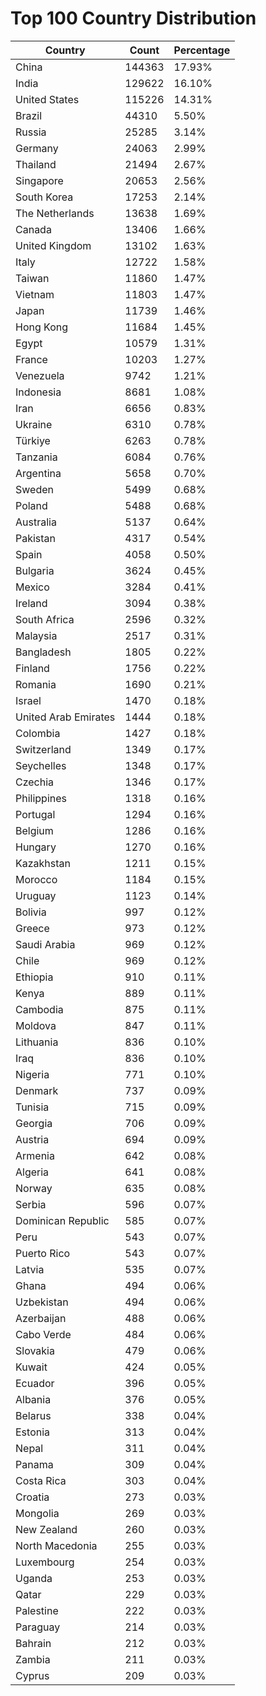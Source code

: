 # Top 100 Country Distribution
| Country | Count | Percentage |
|----|----|----|
| China | 144363 | 17.93% |
| India | 129622 | 16.10% |
| United States | 115226 | 14.31% |
| Brazil | 44310 | 5.50% |
| Russia | 25285 | 3.14% |
| Germany | 24063 | 2.99% |
| Thailand | 21494 | 2.67% |
| Singapore | 20653 | 2.56% |
| South Korea | 17253 | 2.14% |
| The Netherlands | 13638 | 1.69% |
| Canada | 13406 | 1.66% |
| United Kingdom | 13102 | 1.63% |
| Italy | 12722 | 1.58% |
| Taiwan | 11860 | 1.47% |
| Vietnam | 11803 | 1.47% |
| Japan | 11739 | 1.46% |
| Hong Kong | 11684 | 1.45% |
| Egypt | 10579 | 1.31% |
| France | 10203 | 1.27% |
| Venezuela | 9742 | 1.21% |
| Indonesia | 8681 | 1.08% |
| Iran | 6656 | 0.83% |
| Ukraine | 6310 | 0.78% |
| Türkiye | 6263 | 0.78% |
| Tanzania | 6084 | 0.76% |
| Argentina | 5658 | 0.70% |
| Sweden | 5499 | 0.68% |
| Poland | 5488 | 0.68% |
| Australia | 5137 | 0.64% |
| Pakistan | 4317 | 0.54% |
| Spain | 4058 | 0.50% |
| Bulgaria | 3624 | 0.45% |
| Mexico | 3284 | 0.41% |
| Ireland | 3094 | 0.38% |
| South Africa | 2596 | 0.32% |
| Malaysia | 2517 | 0.31% |
| Bangladesh | 1805 | 0.22% |
| Finland | 1756 | 0.22% |
| Romania | 1690 | 0.21% |
| Israel | 1470 | 0.18% |
| United Arab Emirates | 1444 | 0.18% |
| Colombia | 1427 | 0.18% |
| Switzerland | 1349 | 0.17% |
| Seychelles | 1348 | 0.17% |
| Czechia | 1346 | 0.17% |
| Philippines | 1318 | 0.16% |
| Portugal | 1294 | 0.16% |
| Belgium | 1286 | 0.16% |
| Hungary | 1270 | 0.16% |
| Kazakhstan | 1211 | 0.15% |
| Morocco | 1184 | 0.15% |
| Uruguay | 1123 | 0.14% |
| Bolivia | 997 | 0.12% |
| Greece | 973 | 0.12% |
| Saudi Arabia | 969 | 0.12% |
| Chile | 969 | 0.12% |
| Ethiopia | 910 | 0.11% |
| Kenya | 889 | 0.11% |
| Cambodia | 875 | 0.11% |
| Moldova | 847 | 0.11% |
| Lithuania | 836 | 0.10% |
| Iraq | 836 | 0.10% |
| Nigeria | 771 | 0.10% |
| Denmark | 737 | 0.09% |
| Tunisia | 715 | 0.09% |
| Georgia | 706 | 0.09% |
| Austria | 694 | 0.09% |
| Armenia | 642 | 0.08% |
| Algeria | 641 | 0.08% |
| Norway | 635 | 0.08% |
| Serbia | 596 | 0.07% |
| Dominican Republic | 585 | 0.07% |
| Peru | 543 | 0.07% |
| Puerto Rico | 543 | 0.07% |
| Latvia | 535 | 0.07% |
| Ghana | 494 | 0.06% |
| Uzbekistan | 494 | 0.06% |
| Azerbaijan | 488 | 0.06% |
| Cabo Verde | 484 | 0.06% |
| Slovakia | 479 | 0.06% |
| Kuwait | 424 | 0.05% |
| Ecuador | 396 | 0.05% |
| Albania | 376 | 0.05% |
| Belarus | 338 | 0.04% |
| Estonia | 313 | 0.04% |
| Nepal | 311 | 0.04% |
| Panama | 309 | 0.04% |
| Costa Rica | 303 | 0.04% |
| Croatia | 273 | 0.03% |
| Mongolia | 269 | 0.03% |
| New Zealand | 260 | 0.03% |
| North Macedonia | 255 | 0.03% |
| Luxembourg | 254 | 0.03% |
| Uganda | 253 | 0.03% |
| Qatar | 229 | 0.03% |
| Palestine | 222 | 0.03% |
| Paraguay | 214 | 0.03% |
| Bahrain | 212 | 0.03% |
| Zambia | 211 | 0.03% |
| Cyprus | 209 | 0.03% |
